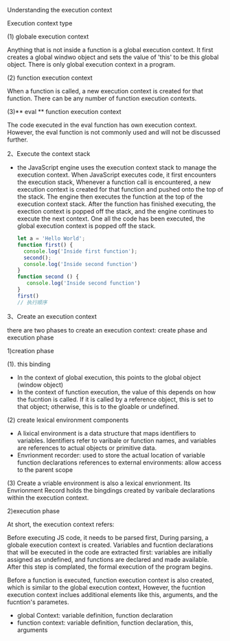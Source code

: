 Understanding the execution context

Execution context type

(1) globale execution context

 Anything that is not inside a function is a global execution context. It first creates a global windwo object and sets the value of 'this' to be this global object. There is only global execution context in a program.

(2) function execution context

When a function is called, a new execution context is created for that function. There can be any number of function execution contexts.

(3)** eval ** function execution context

The code executed in the eval function has own execution context. However, the eval function is not commonly used and will not be discussed further.

2、Execute the context stack

* the JavaScript engine uses the execution context stack to manage the execution context.
  When JavaScript executes code, it first encounters the execution stack, Whenever a function call is encountered, a new execution context is created for that function and pushed onto the top of the stack. The  engine then executes the function at the top of the execution context stack. After the function has finished executing, the exection context is popped off the stack, and the engine continues to execute the next context. One all the code has been executed, the global execution context is popped off the stack.

  ```js
  let a = 'Hello World';
  function first() {
    console.log('Inside first function');
    second();
    console.log('Inside second function')
  }
  function second () {
     console.log('Inside second function')
  }
  first()
  // 执行顺序
  ```

3、Create an execution context

there are two phases to create an execution context: create phase and execution phase

1)creation phase

(1). this binding

* In the context of global execution, this points to the global object (window object)
* In the context of function execution, the value of this depends on how the fucntion is called. If it is called by a reference object, this is set to that object; otherwise, this is to the gloable or undefined.

(2) create lexical environment components

* A lixical environment is a data structure that maps identifiers to variables. Identifiers refer to varibale or function names, and variables are references to actual objects or primitive data.
* Envrionment recorder: used to store the actual location of variable function declarations references to external environments: allow access to the parent scope

(3) Create a vriable environment is also a lexical envrionment. Its Envrionment Record holds the bingdings created by varibale declarations within the execution context.

2)execution phase

At short, the execution context refers:

Before executing JS code, it needs to be parsed first, During parsing, a globale execution context is created. Variables and fucntion declarations that will be executed in the code are extracted first: variables are initially assigned as undefined, and functions are declared and made available. After this step is complated, the formal execution of the program begins.

Before a function is executed, function execution context is also created, which is similar to the global execution context, However, the fucntion execution context inclues additional elements like this, arguments, and the fucntion's parametes.

* global Context: variable definition, function declaration
* function context: variable definition, function declaration, this, arguments
